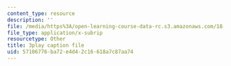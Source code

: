 ```yaml
---
content_type: resource
description: ''
file: /media/https%3A/open-learning-course-data-rc.s3.amazonaws.com/18-03sc-differential-equations-fall-2011/57106776ba72e4d42c16618a7c87aa74_EWWw0jryj1A.srt
file_type: application/x-subrip
resourcetype: Other
title: 3play caption file
uid: 57106776-ba72-e4d4-2c16-618a7c87aa74
---
```

